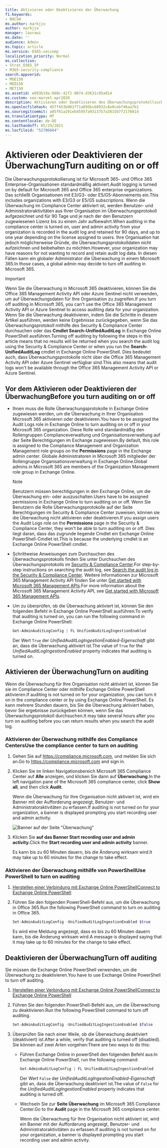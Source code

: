 ```yaml
---
title: Aktivieren oder Deaktivieren der Überwachung
f1.keywords:
- NOCSH
ms.author: markjjo
author: markjjo
manager: laurawi
ms.date: ''
audience: Admin
ms.topic: article
ms.service: O365-seccomp
localization_priority: Normal
ms.collection:
- Strat_O365_IP
- M365-security-compliance
search.appverid:
- MOE150
- MED150
- MET150
ms.assetid: e893b19a-660c-41f2-9074-d3631c95a014
ms.custom: seo-marvel-apr2020
description: Aktivieren oder Deaktivieren des Überwachungsprotokollsuchfeatures im Microsoft 365 Compliance Center, um die Möglichkeit von Administratoren zum Durchsuchen des Überwachungsprotokolls zu aktivieren oder zu deaktivieren.
ms.openlocfilehash: 457f453b001f71a095bc60932c8e0cebf46aa7b1
ms.sourcegitcommit: a05f61a291eb4595fa9313757a3815b7f217681d
ms.translationtype: MT
ms.contentlocale: de-DE
ms.lasthandoff: 05/29/2021
ms.locfileid: "52706664"
---
```

# <a name="turn-auditing-on-or-off"></a><span data-ttu-id="4d139-103">Aktivieren oder Deaktivieren der Überwachung</span><span class="sxs-lookup"><span data-stu-id="4d139-103">Turn auditing on or off</span></span>

<span data-ttu-id="4d139-104">Die Überwachungsprotokollierung ist für Microsoft 365- und Office 365 Enterprise-Organisationen standardmäßig aktiviert.</span><span class="sxs-lookup"><span data-stu-id="4d139-104">Audit logging is turned on by default for Microsoft 365 and Office 365 enterprise organizations.</span></span> <span data-ttu-id="4d139-105">Das schließt Organisationen mit E3/G3- oder E5/G5-Abonnements ein.</span><span class="sxs-lookup"><span data-stu-id="4d139-105">This includes organizations with E3/G3 or E5/G5 subscriptions.</span></span> <span data-ttu-id="4d139-106">Wenn die Überwachung im Compliance Center aktiviert ist, werden Benutzer- und Administratoraktivitäten aus Ihrer Organisation im Überwachungsprotokoll aufgezeichnet und für 90 Tage und je nach der den Benutzern zugewiesenen Lizenz bis zu einem Jahr aufbewahrt.</span><span class="sxs-lookup"><span data-stu-id="4d139-106">When auditing in the compliance center is turned on, user and admin activity from your organization is recorded in the audit log and retained for 90 days, and up to one year depending on the license assigned to users.</span></span> <span data-ttu-id="4d139-107">Ihre Organisation hat jedoch möglicherweise Gründe, die Überwachungsprotokolldaten nicht aufzeichnen und beibehalten zu möchten.</span><span class="sxs-lookup"><span data-stu-id="4d139-107">However, your organization may have reasons for not wanting to record and retain audit log data.</span></span> <span data-ttu-id="4d139-108">In diesen Fällen kann ein globaler Administrator die Überwachung in einem Microsoft 365.</span><span class="sxs-lookup"><span data-stu-id="4d139-108">In those cases, a global admin may decide to turn off auditing in Microsoft 365.</span></span>

> [!IMPORTANT]
> <span data-ttu-id="4d139-109">Wenn Sie die Überwachung in Microsoft 365 deaktivieren, können Sie die Office 365 Management Activity API oder Azure Sentinel nicht verwenden, um auf Überwachungsdaten für Ihre Organisation zu zugreifen.</span><span class="sxs-lookup"><span data-stu-id="4d139-109">If you turn off auditing in Microsoft 365, you can't use the Office 365 Management Activity API or Azure Sentinel to access auditing data for your organization.</span></span> <span data-ttu-id="4d139-110">Wenn Sie die Überwachung deaktivieren, indem Sie die Schritte in diesem Artikel ausführen, werden keine Ergebnisse zurückgegeben, wenn Sie das Überwachungsprotokoll mithilfe des Security & Compliance Center durchsuchen oder das **Cmdlet Search-UnifiedAuditLog** in Exchange Online PowerShell ausführen.</span><span class="sxs-lookup"><span data-stu-id="4d139-110">Turning off auditing by following the steps in this article means that no results will be returned when you search the audit log using the Security & Compliance Center or when you run the **Search-UnifiedAuditLog** cmdlet in Exchange Online PowerShell.</span></span> <span data-ttu-id="4d139-111">Dies bedeutet auch, dass Überwachungsprotokolle nicht über die Office 365 Management Activity API oder Azure Sentinel verfügbar sind.</span><span class="sxs-lookup"><span data-stu-id="4d139-111">This also means that audit logs won't be available through the Office 365 Management Activity API or Azure Sentinel.</span></span>
  
## <a name="before-you-turn-auditing-on-or-off"></a><span data-ttu-id="4d139-112">Vor dem Aktivieren oder Deaktivieren der Überwachung</span><span class="sxs-lookup"><span data-stu-id="4d139-112">Before you turn auditing on or off</span></span>

- <span data-ttu-id="4d139-113">Ihnen muss die Rolle Überwachungsprotokolle in Exchange Online zugewiesen werden, um die Überwachung in Ihrer Organisation Microsoft 365 aktivieren oder deaktivieren.</span><span class="sxs-lookup"><span data-stu-id="4d139-113">You have to be assigned the Audit Logs role in Exchange Online to turn auditing on or off in your Microsoft 365 organization.</span></span> <span data-ttu-id="4d139-114">Diese Rolle wird standardmäßig den Rollengruppen Complianceverwaltung und  Organisationsverwaltung auf der Seite Berechtigungen im Exchange zugewiesen.</span><span class="sxs-lookup"><span data-stu-id="4d139-114">By default, this role is assigned to the Compliance Management and Organization Management role groups on the **Permissions** page in the Exchange admin center.</span></span> <span data-ttu-id="4d139-115">Globale Administratoren in Microsoft 365 mitglieder der Rollengruppe Organisationsverwaltung in Exchange Online.</span><span class="sxs-lookup"><span data-stu-id="4d139-115">Global admins in Microsoft 365 are members of the Organization Management role group in Exchange Online.</span></span> 

    > [!NOTE]
    > <span data-ttu-id="4d139-116">Benutzern müssen berechtigungen in den Exchange Online, um die Überwachung ein- oder auszuschalten.</span><span class="sxs-lookup"><span data-stu-id="4d139-116">Users have to be assigned permissions in Exchange Online to turn auditing on or off.</span></span> <span data-ttu-id="4d139-117">Wenn Sie Benutzern die Rolle  Überwachungsprotokolle auf der Seite Berechtigungen im Security & Compliance Center zuweisen, können sie die Überwachung nicht aktivieren oder deaktivieren.</span><span class="sxs-lookup"><span data-stu-id="4d139-117">If you assign users the Audit Logs role on the **Permissions** page in the Security & Compliance Center, they won't be able to turn auditing on or off.</span></span> <span data-ttu-id="4d139-118">Dies liegt daran, dass das zugrunde liegende Cmdlet ein Exchange Online PowerShell-Cmdlet ist.</span><span class="sxs-lookup"><span data-stu-id="4d139-118">This is because the underlying cmdlet is an Exchange Online PowerShell cmdlet.</span></span> 

- <span data-ttu-id="4d139-119">Schrittweise Anweisungen zum Durchsuchen des Überwachungsprotokolls finden Sie unter Durchsuchen des Überwachungsprotokolls im [Security & Compliance Center](search-the-audit-log-in-security-and-compliance.md).</span><span class="sxs-lookup"><span data-stu-id="4d139-119">For step-by-step instructions on searching the audit log, see [Search the audit log in the Security & Compliance Center](search-the-audit-log-in-security-and-compliance.md).</span></span> <span data-ttu-id="4d139-120">Weitere Informationen zur Microsoft 365 Management Activity API finden Sie unter [Get started with Microsoft 365 Management APIs](/office/office-365-management-api/get-started-with-office-365-management-apis).</span><span class="sxs-lookup"><span data-stu-id="4d139-120">For more information about the Microsoft 365 Management Activity API, see [Get started with Microsoft 365 Management APIs](/office/office-365-management-api/get-started-with-office-365-management-apis).</span></span>

- <span data-ttu-id="4d139-121">Um zu überprüfen, ob die Überwachung aktiviert ist, können Sie den folgenden Befehl in Exchange Online PowerShell ausführen:</span><span class="sxs-lookup"><span data-stu-id="4d139-121">To verify that auditing is turned on, you can run the following command in Exchange Online PowerShell:</span></span>

    ```powershell
    Get-AdminAuditLogConfig | FL UnifiedAuditLogIngestionEnabled
    ```

    <span data-ttu-id="4d139-122">Der Wert  `True` der  _UnifiedAuditLogIngestionEnabled-Eigenschaft_ gibt an, dass die Überwachung aktiviert ist.</span><span class="sxs-lookup"><span data-stu-id="4d139-122">The value of  `True` for the  _UnifiedAuditLogIngestionEnabled_ property indicates that auditing is turned on.</span></span> 

## <a name="turn-on-auditing"></a><span data-ttu-id="4d139-123">Aktivieren der Überwachung</span><span class="sxs-lookup"><span data-stu-id="4d139-123">Turn on auditing</span></span>

<span data-ttu-id="4d139-124">Wenn die Überwachung für Ihre Organisation nicht aktiviert ist, können Sie sie im Compliance Center oder mithilfe Exchange Online PowerShell aktivieren.</span><span class="sxs-lookup"><span data-stu-id="4d139-124">If auditing is not turned on for your organization, you can turn it on in the compliance center or by using Exchange Online PowerShell.</span></span> <span data-ttu-id="4d139-125">Es kann mehrere Stunden dauern, bis Sie die Überwachung aktiviert haben, bevor Sie ergebnisse zurückgeben können, wenn Sie das Überwachungsprotokoll durchsuchen.</span><span class="sxs-lookup"><span data-stu-id="4d139-125">It may take several hours after you turn on auditing before you can return results when you search the audit log.</span></span>
  
### <a name="use-the-compliance-center-to-turn-on-auditing"></a><span data-ttu-id="4d139-126">Aktivieren der Überwachung mithilfe des Compliance Centers</span><span class="sxs-lookup"><span data-stu-id="4d139-126">Use the compliance center to turn on auditing</span></span>

1. <span data-ttu-id="4d139-127">Gehen Sie auf <https://compliance.microsoft.com>, und melden Sie sich an.</span><span class="sxs-lookup"><span data-stu-id="4d139-127">Go to <https://compliance.microsoft.com> and sign in.</span></span>

2. <span data-ttu-id="4d139-128">Klicken Sie im linken Navigationsbereich Microsoft 365 Compliance Center auf **Alle** anzeigen, und klicken Sie dann auf **Überwachung**.</span><span class="sxs-lookup"><span data-stu-id="4d139-128">In the left navigation pane of the Microsoft 365 compliance center, click **Show all**, and then click **Audit**.</span></span>

   <span data-ttu-id="4d139-129">Wenn die Überwachung für Ihre Organisation nicht aktiviert ist, wird ein Banner mit der Aufforderung angezeigt, Benutzer- und Administratoraktivitäten zu erfassen.</span><span class="sxs-lookup"><span data-stu-id="4d139-129">If auditing is not turned on for your organization, a banner is displayed prompting you start recording user and admin activity.</span></span>

   ![Banner auf der Seite "Überwachung"](../media/AuditingBanner.png)

3. <span data-ttu-id="4d139-131">Klicken Sie **auf das Banner Start recording user and admin activity.**</span><span class="sxs-lookup"><span data-stu-id="4d139-131">Click the **Start recording user and admin activity** banner.</span></span>

   <span data-ttu-id="4d139-132">Es kann bis zu 60 Minuten dauern, bis die Änderung wirksam wird.</span><span class="sxs-lookup"><span data-stu-id="4d139-132">It may take up to 60 minutes for the change to take effect.</span></span>

### <a name="use-powershell-to-turn-on-auditing"></a><span data-ttu-id="4d139-133">Aktivieren der Überwachung mithilfe von PowerShell</span><span class="sxs-lookup"><span data-stu-id="4d139-133">Use PowerShell to turn on auditing</span></span>

1. [<span data-ttu-id="4d139-134">Herstellen einer Verbindung mit Exchange Online PowerShell</span><span class="sxs-lookup"><span data-stu-id="4d139-134">Connect to Exchange Online PowerShell</span></span>](/powershell/exchange/connect-to-exchange-online-powershell)

2. <span data-ttu-id="4d139-135">Führen Sie den folgenden PowerShell-Befehl aus, um die Überwachung in Office 365.</span><span class="sxs-lookup"><span data-stu-id="4d139-135">Run the following PowerShell command to turn on auditing in Office 365.</span></span>

    ```powershell
    Set-AdminAuditLogConfig -UnifiedAuditLogIngestionEnabled $true
    ```

    <span data-ttu-id="4d139-136">Es wird eine Meldung angezeigt, dass es bis zu 60 Minuten dauern kann, bis die Änderung wirksam wird.</span><span class="sxs-lookup"><span data-stu-id="4d139-136">A message is displayed saying that it may take up to 60 minutes for the change to take effect.</span></span>
  
## <a name="turn-off-auditing"></a><span data-ttu-id="4d139-137">Deaktivieren der Überwachung</span><span class="sxs-lookup"><span data-stu-id="4d139-137">Turn off auditing</span></span>

<span data-ttu-id="4d139-138">Sie müssen die Exchange Online PowerShell verwenden, um die Überwachung zu deaktivieren.</span><span class="sxs-lookup"><span data-stu-id="4d139-138">You have to use Exchange Online PowerShell to turn off auditing.</span></span>
  
1. [<span data-ttu-id="4d139-139">Herstellen einer Verbindung mit Exchange Online PowerShell</span><span class="sxs-lookup"><span data-stu-id="4d139-139">Connect to Exchange Online PowerShell</span></span>](/powershell/exchange/connect-to-exchange-online-powershell)

2. <span data-ttu-id="4d139-140">Führen Sie den folgenden PowerShell-Befehl aus, um die Überwachung zu deaktivieren.</span><span class="sxs-lookup"><span data-stu-id="4d139-140">Run the following PowerShell command to turn off auditing.</span></span>

    ```powershell
    Set-AdminAuditLogConfig -UnifiedAuditLogIngestionEnabled $false
    ```

3. <span data-ttu-id="4d139-141">Überprüfen Sie nach einer Weile, ob die Überwachung deaktiviert (deaktiviert) ist.</span><span class="sxs-lookup"><span data-stu-id="4d139-141">After a while, verify that auditing is turned off (disabled).</span></span> <span data-ttu-id="4d139-142">Sie können auf zwei Arten vorgehen:</span><span class="sxs-lookup"><span data-stu-id="4d139-142">There are two ways to do this:</span></span>

    - <span data-ttu-id="4d139-143">Führen Exchange Online in powerShell den folgenden Befehl aus:</span><span class="sxs-lookup"><span data-stu-id="4d139-143">In Exchange Online PowerShell, run the following command:</span></span>

      ```powershell
      Get-AdminAuditLogConfig | FL UnifiedAuditLogIngestionEnabled
      ```

      <span data-ttu-id="4d139-144">Der Wert  `False` der  _UnifiedAuditLogIngestionEnabled-Eigenschaft_ gibt an, dass die Überwachung deaktiviert ist.</span><span class="sxs-lookup"><span data-stu-id="4d139-144">The value of  `False` for the  _UnifiedAuditLogIngestionEnabled_ property indicates that auditing is turned off.</span></span>

    - <span data-ttu-id="4d139-145">Wechseln Sie zur **Seite Überwachung** im Microsoft 365 Compliance Center.</span><span class="sxs-lookup"><span data-stu-id="4d139-145">Go to the **Audit** page in the Microsoft 365 compliance center.</span></span>

      <span data-ttu-id="4d139-146">Wenn die Überwachung für Ihre Organisation nicht aktiviert ist, wird ein Banner mit der Aufforderung angezeigt, Benutzer- und Administratoraktivitäten zu erfassen.</span><span class="sxs-lookup"><span data-stu-id="4d139-146">If auditing is not turned on for your organization, a banner is displayed prompting you start recording user and admin activity.</span></span>
